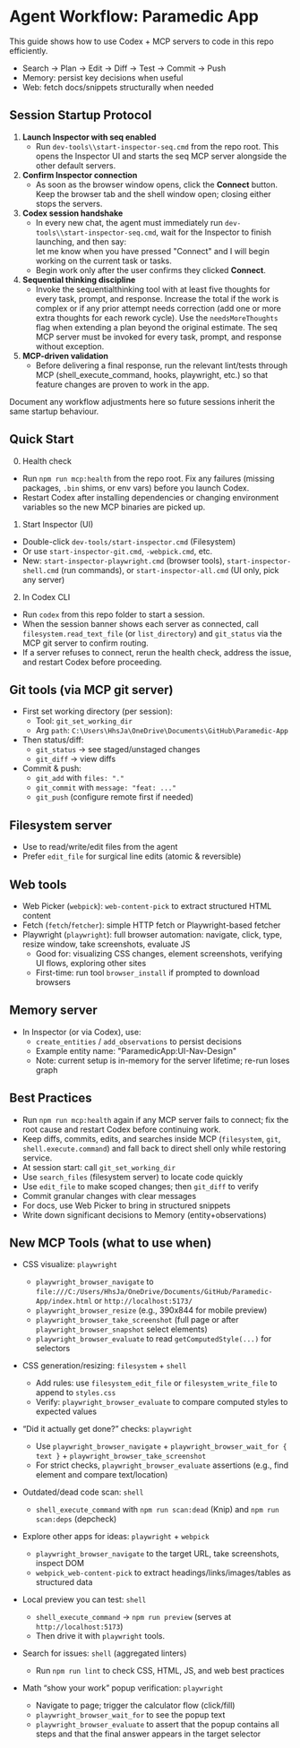 # Agent Workflow: Paramedic App

This guide shows how to use Codex + MCP servers to code in this repo efficiently.

- Search → Plan → Edit → Diff → Test → Commit → Push
- Memory: persist key decisions when useful
- Web: fetch docs/snippets structurally when needed


## Session Startup Protocol

1. **Launch Inspector with seq enabled**  
   - Run `dev-tools\\start-inspector-seq.cmd` from the repo root. This opens the Inspector UI and starts the seq MCP server alongside the other default servers.
2. **Confirm Inspector connection**  
   - As soon as the browser window opens, click the **Connect** button. Keep the browser tab and the shell window open; closing either stops the servers.
3. **Codex session handshake**  
   - In every new chat, the agent must immediately run `dev-tools\\start-inspector-seq.cmd`, wait for the Inspector to finish launching, and then say:  
     let me know when you have pressed "Connect" and I will begin working on the current task or tasks.  
   - Begin work only after the user confirms they clicked **Connect**.
4. **Sequential thinking discipline**  
   - Invoke the sequentialthinking tool with at least five thoughts for every task, prompt, and response. Increase the total if the work is complex or if any prior attempt needs correction (add one or more extra thoughts for each rework cycle). Use the `needsMoreThoughts` flag when extending a plan beyond the original estimate. The seq MCP server must be invoked for every task, prompt, and response without exception.
5. **MCP-driven validation**  
   - Before delivering a final response, run the relevant lint/tests through MCP (shell_execute_command, hooks, playwright, etc.) so that feature changes are proven to work in the app.

Document any workflow adjustments here so future sessions inherit the same startup behaviour.

## Quick Start

0) Health check
- Run `npm run mcp:health` from the repo root. Fix any failures (missing packages, `.bin` shims, or env vars) before you launch Codex.
- Restart Codex after installing dependencies or changing environment variables so the new MCP binaries are picked up.

1) Start Inspector (UI)
- Double-click `dev-tools/start-inspector.cmd` (Filesystem)
- Or use `start-inspector-git.cmd`, `-webpick.cmd`, etc.
- New: `start-inspector-playwright.cmd` (browser tools), `start-inspector-shell.cmd` (run commands), or `start-inspector-all.cmd` (UI only, pick any server)

2) In Codex CLI
- Run `codex` from this repo folder to start a session.
- When the session banner shows each server as connected, call `filesystem.read_text_file` (or `list_directory`) and `git_status` via the MCP git server to confirm routing.
- If a server refuses to connect, rerun the health check, address the issue, and restart Codex before proceeding.

## Git tools (via MCP git server)
- First set working directory (per session):
  - Tool: `git_set_working_dir`
  - Arg `path`: `C:\Users\HhsJa\OneDrive\Documents\GitHub\Paramedic-App`
- Then status/diff:
  - `git_status` → see staged/unstaged changes
  - `git_diff` → view diffs
- Commit & push:
  - `git_add` with `files: "."`
  - `git_commit` with `message: "feat: ..."`
  - `git_push` (configure remote first if needed)

## Filesystem server
- Use to read/write/edit files from the agent
- Prefer `edit_file` for surgical line edits (atomic & reversible)

## Web tools
- Web Picker (`webpick`): `web-content-pick` to extract structured HTML content
- Fetch (`fetch`/`fetcher`): simple HTTP fetch or Playwright-based fetcher
- Playwright (`playwright`): full browser automation: navigate, click, type, resize window, take screenshots, evaluate JS
  - Good for: visualizing CSS changes, element screenshots, verifying UI flows, exploring other sites
  - First-time: run tool `browser_install` if prompted to download browsers

## Memory server
- In Inspector (or via Codex), use:
  - `create_entities` / `add_observations` to persist decisions
  - Example entity name: "ParamedicApp:UI-Nav-Design"
  - Note: current setup is in-memory for the server lifetime; re-run loses graph

## Best Practices

- Run `npm run mcp:health` again if any MCP server fails to connect; fix the root cause and restart Codex before continuing work.
- Keep diffs, commits, edits, and searches inside MCP (`filesystem`, `git`, `shell.execute.command`) and fall back to direct shell only while restoring service.
- At session start: call `git_set_working_dir`
- Use `search_files` (filesystem server) to locate code quickly
- Use `edit_file` to make scoped changes; then `git_diff` to verify
- Commit granular changes with clear messages
- For docs, use Web Picker to bring in structured snippets
- Write down significant decisions to Memory (entity+observations)

## New MCP Tools (what to use when)

- CSS visualize: `playwright`
  - `playwright_browser_navigate` to `file:///C:/Users/HhsJa/OneDrive/Documents/GitHub/Paramedic-App/index.html` or `http://localhost:5173/`
  - `playwright_browser_resize` (e.g., 390x844 for mobile preview)
  - `playwright_browser_take_screenshot` (full page or after `playwright_browser_snapshot` select elements)
  - `playwright_browser_evaluate` to read `getComputedStyle(...)` for selectors

- CSS generation/resizing: `filesystem` + `shell`
  - Add rules: use `filesystem_edit_file` or `filesystem_write_file` to append to `styles.css`
  - Verify: `playwright_browser_evaluate` to compare computed styles to expected values

- “Did it actually get done?” checks: `playwright`
  - Use `playwright_browser_navigate` + `playwright_browser_wait_for { text }` + `playwright_browser_take_screenshot`
  - For strict checks, `playwright_browser_evaluate` assertions (e.g., find element and compare text/location)

- Outdated/dead code scan: `shell`
  - `shell_execute_command` with `npm run scan:dead` (Knip) and `npm run scan:deps` (depcheck)

- Explore other apps for ideas: `playwright` + `webpick`
  - `playwright_browser_navigate` to the target URL, take screenshots, inspect DOM
  - `webpick_web-content-pick` to extract headings/links/images/tables as structured data

- Local preview you can test: `shell`
  - `shell_execute_command` → `npm run preview` (serves at `http://localhost:5173`)
  - Then drive it with `playwright` tools.

- Search for issues: `shell` (aggregated linters)
  - Run `npm run lint` to check CSS, HTML, JS, and web best practices

- Math “show your work” popup verification: `playwright`
  - Navigate to page; trigger the calculator flow (click/fill)
  - `playwright_browser_wait_for` to see the popup text
  - `playwright_browser_evaluate` to assert that the popup contains all steps and that the final answer appears in the target selector



